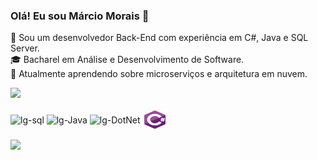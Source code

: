 ### Olá! Eu sou Márcio Morais 👋

<div>💼 Sou um desenvolvedor Back-End com experiência em C#, Java e SQL Server.</div>
<div>🎓 Bacharel em Análise e Desenvolvimento de Software.</div>
<div>🌱 Atualmente aprendendo sobre microserviços e arquitetura em nuvem.</div>

<p></p>

<div>  
  <img src="https://github-readme-stats.vercel.app/api?username=marcio-morais&show_icons=true&theme=dark"/>                                                              
  <!--<src="https://github-readme-stats.vercel.app/api/top-langs/?username=marcio-morais&layout=compact&langs_count=7&theme=dark"/>-->
  <!--<img src="https://github-readme-stats.vercel.app/api/pin/?username=marcio-morais&repo=github-readme-stats"/> -->
  <!--<img src="https://github-readme-stats.vercel.app/api/top-langs/?username=marcio-morais&layout=Compact"/>-->
</div>

</br>

<div style="display: inline_block">          
  <img align="center" alt="lg-sql" height="30" width="40" src="https://cdn.jsdelivr.net/gh/devicons/devicon@latest/icons/microsoftsqlserver/microsoftsqlserver-plain-wordmark.svg" />
  <img align="center" alt="lg-Java" height="30" width="40" src="https://cdn.jsdelivr.net/gh/devicons/devicon/icons/java/java-original.svg" />
  <img align="center" alt="lg-DotNet" height="30" width="40" src="https://cdn.jsdelivr.net/gh/devicons/devicon/icons/dotnetcore/dotnetcore-original.svg" />
  <img align="center" alt="lg-Csharp" height="30" width="40" src="https://raw.githubusercontent.com/devicons/devicon/master/icons/csharp/csharp-original.svg">  
</div>  
 </br
<div>   
  <a href="https://www.linkedin.com/in/marcio-morais" target="_blank"><img src="https://img.shields.io/badge/-LinkedIn-%230077B5?style=for-the-badge&logo=linkedin&logoColor=white" target="_blank"></a> 
</div>

<!--
**marcio-morais/marcio-morais** is a ✨ _special_ ✨ repository because its `README.md` (this file) appears on your GitHub profile.

Here are some ideas to get you started:

- 🔭 I’m currently working on ...
- 🌱 I’m currently learning ...
- 👯 I’m looking to collaborate on ...
- 🤔 I’m looking for help with ...
- 💬 Ask me about ...
- 📫 How to reach me: ...
- 😄 Pronouns: ...
- ⚡ Fun fact: ...
-->
